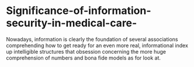 # Significance-of-information-security-in-medical-care-
Nowadays, information is clearly the foundation of several associations comprehending how to get ready for an even more real, informational index up intelligible structures that obsession concerning the more huge comprehension of numbers and bona fide models as for look at.

